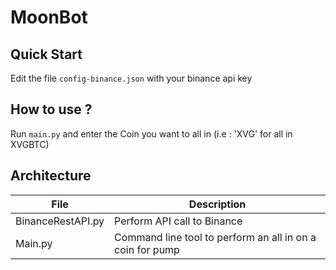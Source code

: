 # MoonBot

## Quick Start

Edit the file `config-binance.json` with your binance api key 

## How to use ?

Run `main.py` and enter the Coin you want to all in (i.e : 'XVG' for all in XVGBTC)

## Architecture

| File              | Description                                               |
|-------------------|-----------------------------------------------------------|
| BinanceRestAPI.py | Perform API call to Binance                               |
| Main.py           | Command line tool to perform an all in on a coin for pump |
